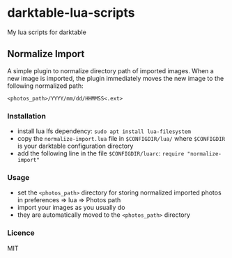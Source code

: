 # darktable-lua-scripts

My lua scripts for darktable

## Normalize Import

A simple plugin to normalize directory path of imported images.
When a new image is imported, the plugin immediately moves the new image to the
following normalized path:
```
<photos_path>/YYYY/mm/dd/HHMMSS<.ext>
```

### Installation

* install lua lfs dependency: `sudo apt install lua-filesystem`
* copy the `normalize-import.lua` file in `$CONFIGDIR/lua/` where `$CONFIGDIR`
  is your darktable configuration directory
* add the following line in the file `$CONFIGDIR/luarc`: `require "normalize-import"`

### Usage

* set the `<photos_path>` directory for storing normalized imported photos in
  preferences => lua => Photos path
* import your images as you usually do
* they are automatically moved to the `<photos_path>` directory

### Licence

MIT
